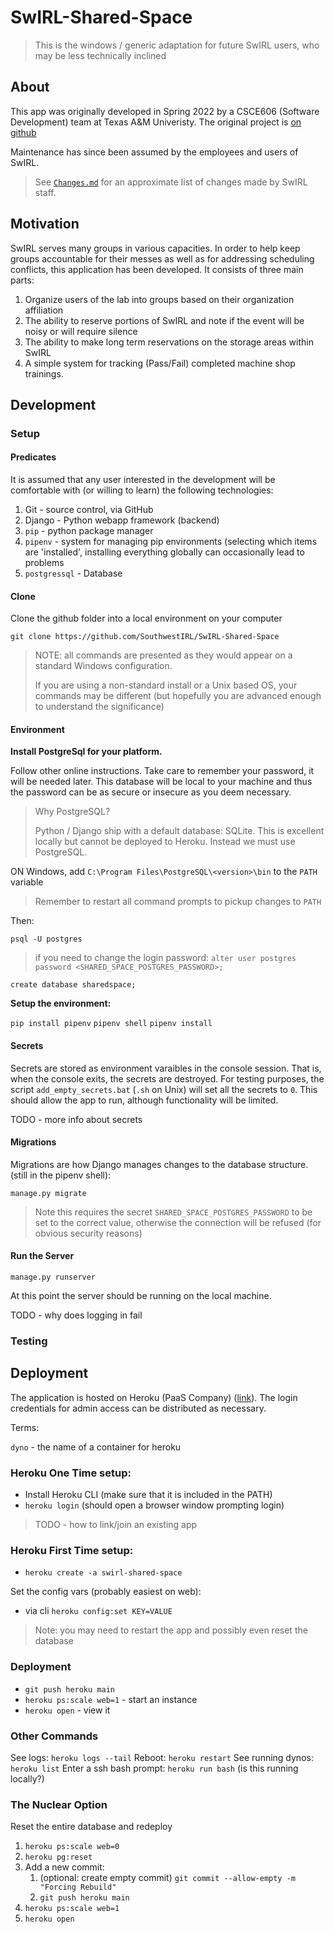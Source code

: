 # SwIRL-Shared-Space

> This is the windows / generic adaptation for future SwIRL users, who may be less technically inclined

## About

This app was originally developed in Spring 2022 by a CSCE606 (Software Development) team at Texas A&M Univeristy. The original project is [on github](https://github.com/Einsgate/SwIRL-Shared-Space)

Maintenance has since been assumed by the employees and users of SwIRL.

> See [`Changes.md`](Changes.md) for an approximate list of changes made by SwIRL staff.

## Motivation

SwIRL serves many groups in various capacities. In order to help keep groups accountable for their messes as well as for addressing scheduling conflicts, this application has been developed. It consists of three main parts:

1. Organize users of the lab into groups based on their organization affiliation
1. The ability to reserve portions of SwIRL and note if the event will be noisy or will require silence
  1. The ability to make long term reservations on the storage areas within SwIRL
1. A simple system for tracking (Pass/Fail) completed machine shop trainings.


## Development

### Setup

#### Predicates

It is assumed that any user interested in the development will be comfortable with (or willing to learn) the following technologies:

1. Git - source control, via GitHub
1. Django - Python webapp framework (backend)
1. `pip` - python package manager
  1. `pipenv` - system for managing pip environments (selecting which items are 'installed', installing everything globally can occasionally lead to problems
1. `postgressql` - Database

#### Clone

Clone the github folder into a local environment on your computer

`git clone https://github.com/SouthwestIRL/SwIRL-Shared-Space`

> NOTE: all commands are presented as they would appear on a standard Windows configuration.
>
> If you are using a non-standard install or a Unix based OS, your commands may be different (but hopefully you are advanced enough to understand the significance)

#### Environment

__Install PostgreSql for your platform.__ 

Follow other online instructions. Take care to remember your password, it will be needed later. This database will be local to your machine and thus the password can be as secure or insecure as you deem necessary.

> Why PostgreSQL?
>
> Python / Django ship with a default database: SQLite. This is excellent locally but cannot be deployed to Heroku. Instead we must use PostgreSQL.

ON Windows, add `C:\Program Files\PostgreSQL\<version>\bin` to the `PATH` variable

> Remember to restart all command prompts to pickup changes to `PATH`

Then:

`psql -U postgres`

> if you need to change the login password:
`alter user postgres password <SHARED_SPACE_POSTGRES_PASSWORD>; `

`create database sharedspace;`

__Setup the environment:__

`pip install pipenv`
`pipenv shell`
`pipenv install`

#### Secrets

Secrets are stored as environment varaibles in the console session. That is, when the console exits, the secrets are destroyed. For testing purposes, the script `add_empty_secrets.bat` (`.sh` on Unix) will set all the secrets to `0`. This should allow the app to run, although functionality will be limited.

TODO - more info about secrets



#### Migrations

Migrations are how Django manages changes to the database structure. (still in the pipenv shell):

`manage.py migrate`

> Note this requires the secret `SHARED_SPACE_POSTGRES_PASSWORD` to be set to the correct value, otherwise the connection will be refused (for obvious security reasons)

#### Run the Server

`manage.py runserver`

At this point the server should be running on the local machine. 

TODO - why does logging in fail

### Testing


## Deployment

The application is hosted on Heroku (PaaS Company) ([link](https://dashboard.heroku.com/apps)). The login credentials for admin access can be distributed as necessary. 

Terms:

`dyno` - the name of a container for heroku 

### Heroku One Time setup:

* Install Heroku CLI (make sure that it is included in the PATH)
* `heroku login` (should open a browser window prompting login)

> TODO - how to link/join an existing app

### Heroku First Time setup:

* `heroku create -a swirl-shared-space`

Set the config vars (probably easiest on web):

* via cli `heroku config:set KEY=VALUE`

> Note: you may need to restart the app and possibly even reset the database

### Deployment

* `git push heroku main`
* `heroku ps:scale web=1` - start an instance
* `heroku open` - view it

### Other Commands

See logs: `heroku logs --tail`
Reboot: `heroku restart`
See running dynos: `heroku list`
Enter a ssh bash prompt: `heroku run bash` (is this running locally?)

### The Nuclear Option

Reset the entire database and redeploy 

1. `heroku ps:scale web=0`
1. `heroku pg:reset`
1. Add a new commit:
   1. (optional: create empty commit) `git commit --allow-empty -m "Forcing Rebuild"`
   1. `git push heroku main`
1. `heroku ps:scale web=1`
1. `heroku open`
